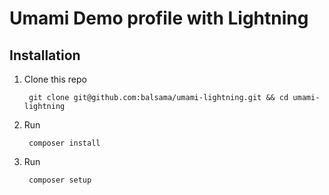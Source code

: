 # Umami Demo profile with Lightning

## Installation

1. Clone this repo

        git clone git@github.com:balsama/umami-lightning.git && cd umami-lightning

2. Run

        composer install

3. Run

        composer setup
        
